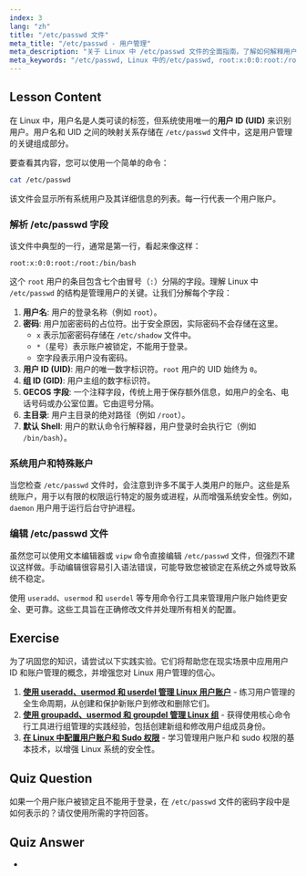 ```yaml
---
index: 3
lang: "zh"
title: "/etc/passwd 文件"
meta_title: "/etc/passwd - 用户管理"
meta_description: "关于 Linux 中 /etc/passwd 文件的全面指南。了解如何解释用户数据字段、理解 UID，并查看 root:x:0:0:root:/root:/bin/bash 等示例。"
meta_keywords: "/etc/passwd, Linux 中的/etc/passwd, root:x:0:0:root:/root:/bin/bash, 用户 ID, UID, 用户管理，Linux 教程"
---
```


## Lesson Content

在 Linux 中，用户名是人类可读的标签，但系统使用唯一的**用户 ID (UID)** 来识别用户。用户名和 UID 之间的映射关系存储在 `/etc/passwd` 文件中，这是用户管理的关键组成部分。

要查看其内容，您可以使用一个简单的命令：

```bash
cat /etc/passwd
```

该文件会显示所有系统用户及其详细信息的列表。每一行代表一个用户账户。

### 解析 /etc/passwd 字段

该文件中典型的一行，通常是第一行，看起来像这样：

```plaintext
root:x:0:0:root:/root:/bin/bash
```

这个 `root` 用户的条目包含七个由冒号（`:`）分隔的字段。理解 Linux 中 `/etc/passwd` 的结构是管理用户的关键。让我们分解每个字段：

1.  **用户名**: 用户的登录名称（例如 `root`）。
2.  **密码**: 用户加密密码的占位符。出于安全原因，实际密码不会存储在这里。
    - `x` 表示加密密码存储在 `/etc/shadow` 文件中。
    - `*`（星号）表示账户被锁定，不能用于登录。
    - 空字段表示用户没有密码。
3.  **用户 ID (UID)**: 用户的唯一数字标识符。`root` 用户的 UID 始终为 `0`。
4.  **组 ID (GID)**: 用户主组的数字标识符。
5.  **GECOS 字段**: 一个注释字段，传统上用于保存额外信息，如用户的全名、电话号码或办公室位置。它由逗号分隔。
6.  **主目录**: 用户主目录的绝对路径（例如 `/root`）。
7.  **默认 Shell**: 用户的默认命令行解释器，用户登录时会执行它（例如 `/bin/bash`）。

### 系统用户和特殊账户

当您检查 `/etc/passwd` 文件时，会注意到许多不属于人类用户的账户。这些是系统账户，用于以有限的权限运行特定的服务或进程，从而增强系统安全性。例如，`daemon` 用户用于运行后台守护进程。

### 编辑 /etc/passwd 文件

虽然您可以使用文本编辑器或 `vipw` 命令直接编辑 `/etc/passwd` 文件，但强烈不建议这样做。手动编辑很容易引入语法错误，可能导致您被锁定在系统之外或导致系统不稳定。

使用 `useradd`、`usermod` 和 `userdel` 等专用命令行工具来管理用户账户始终更安全、更可靠。这些工具旨在正确修改文件并处理所有相关的配置。

## Exercise

为了巩固您的知识，请尝试以下实践实验。它们将帮助您在现实场景中应用用户 ID 和账户管理的概念，并增强您对 Linux 用户管理的信心。

1.  **[使用 useradd、usermod 和 userdel 管理 Linux 用户账户](https://labex.io/zh/labs/comptia-manage-linux-user-accounts-with-useradd-usermod-and-userdel-590837)** - 练习用户管理的全生命周期，从创建和保护新账户到修改和删除它们。
2.  **[使用 groupadd、usermod 和 groupdel 管理 Linux 组](https://labex.io/zh/labs/comptia-manage-linux-groups-with-groupadd-usermod-and-groupdel-590836)** - 获得使用核心命令行工具进行组管理的实践经验，包括创建新组和修改用户组成员身份。
3.  **[在 Linux 中配置用户账户和 Sudo 权限](https://labex.io/zh/labs/comptia-configure-user-accounts-and-sudo-privileges-in-linux-590856)** - 学习管理用户账户和 sudo 权限的基本技术，以增强 Linux 系统的安全性。

## Quiz Question

如果一个用户账户被锁定且不能用于登录，在 `/etc/passwd` 文件的密码字段中是如何表示的？请仅使用所需的字符回答。

## Quiz Answer

-
